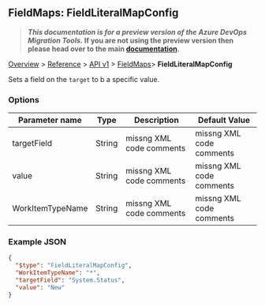 ## FieldMaps: FieldLiteralMapConfig

>**_This documentation is for a preview version of the Azure DevOps Migration Tools._ If you are not using the preview version then please head over to the main [documentation](https://nkdagility.github.io/azure-devops-migration-tools).**

[Overview](/docs/index.md) > [Reference](/docs/Reference/index.md) > [API v1](/docs/Reference/v1/index.md) > [FieldMaps](/docs/Reference/v1/FieldMaps/index.md)> **FieldLiteralMapConfig**

Sets a field on the `target` to b a specific value.

### Options

| Parameter name         | Type    | Description                              | Default Value                            |
|------------------------|---------|------------------------------------------|------------------------------------------|
| targetField | String | missng XML code comments | missng XML code comments |
| value | String | missng XML code comments | missng XML code comments |
| WorkItemTypeName | String | missng XML code comments | missng XML code comments |


### Example JSON

```JSON
{
  "$type": "FieldLiteralMapConfig",
  "WorkItemTypeName": "*",
  "targetField": "System.Status",
  "value": "New"
}
```